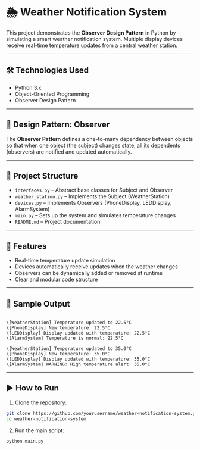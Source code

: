 # 🌦️ Weather Notification System

This project demonstrates the **Observer Design Pattern** in Python by simulating a smart weather notification system. Multiple display devices receive real-time temperature updates from a central weather station.

---

## 🛠️ Technologies Used

- Python 3.x  
- Object-Oriented Programming  
- Observer Design Pattern

---

## 🧠 Design Pattern: Observer

The **Observer Pattern** defines a one-to-many dependency between objects so that when one object (the subject) changes state, all its dependents (observers) are notified and updated automatically.

---

## 📁 Project Structure

- `interfaces.py` – Abstract base classes for Subject and Observer  
- `weather_station.py` – Implements the Subject (WeatherStation)  
- `devices.py` – Implements Observers (PhoneDisplay, LEDDisplay, AlarmSystem)  
- `main.py` – Sets up the system and simulates temperature changes  
- `README.md` – Project documentation

---

## 🚀 Features

- Real-time temperature update simulation  
- Devices automatically receive updates when the weather changes  
- Observers can be dynamically added or removed at runtime  
- Clear and modular code structure

---

## 📌 Sample Output

```

\[WeatherStation] Temperature updated to 22.5°C
\[PhoneDisplay] New temperature: 22.5°C
\[LEDDisplay] Display updated with temperature: 22.5°C
\[AlarmSystem] Temperature is normal: 22.5°C

\[WeatherStation] Temperature updated to 35.0°C
\[PhoneDisplay] New temperature: 35.0°C
\[LEDDisplay] Display updated with temperature: 35.0°C
\[AlarmSystem] WARNING: High temperature alert! 35.0°C

````

---

## ▶️ How to Run

1. Clone the repository:

```bash
git clone https://github.com/yourusername/weather-notification-system.git
cd weather-notification-system
````

2. Run the main script:

```bash
python main.py
```

